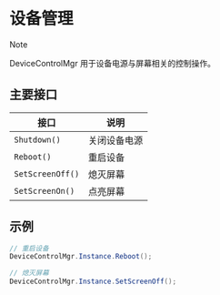 # 设备管理

> [!note]
>
> DeviceControlMgr 用于设备电源与屏幕相关的控制操作。

## 主要接口

| 接口             | 说明         |
| ---------------- | ------------ |
| `Shutdown()`     | 关闭设备电源 |
| `Reboot()`       | 重启设备     |
| `SetScreenOff()` | 熄灭屏幕     |
| `SetScreenOn()`  | 点亮屏幕     |

## 示例

```csharp
// 重启设备
DeviceControlMgr.Instance.Reboot();

// 熄灭屏幕
DeviceControlMgr.Instance.SetScreenOff();
```
